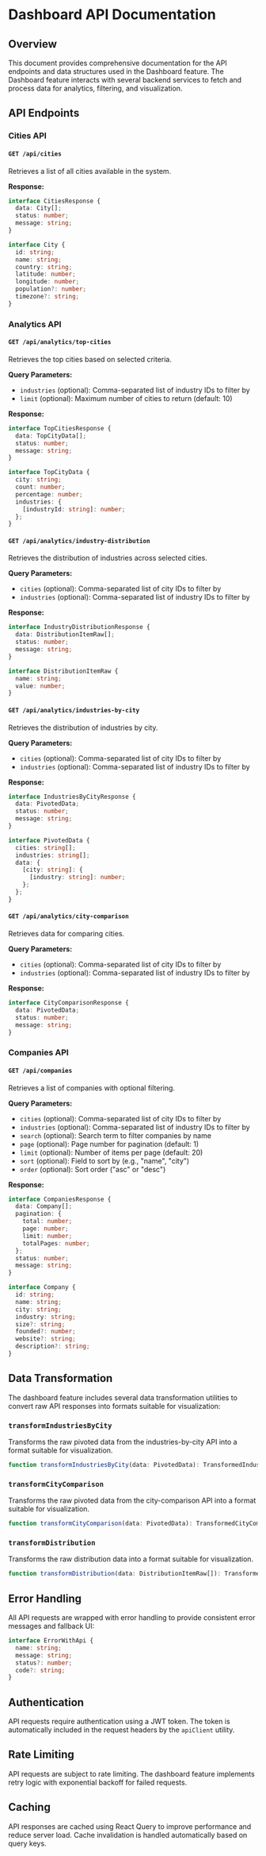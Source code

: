 # Dashboard API Documentation

## Overview

This document provides comprehensive documentation for the API endpoints and data structures used in the Dashboard feature. The Dashboard feature interacts with several backend services to fetch and process data for analytics, filtering, and visualization.

## API Endpoints

### Cities API

#### `GET /api/cities`

Retrieves a list of all cities available in the system.

**Response:**
```typescript
interface CitiesResponse {
  data: City[];
  status: number;
  message: string;
}

interface City {
  id: string;
  name: string;
  country: string;
  latitude: number;
  longitude: number;
  population?: number;
  timezone?: string;
}
```

### Analytics API

#### `GET /api/analytics/top-cities`

Retrieves the top cities based on selected criteria.

**Query Parameters:**
- `industries` (optional): Comma-separated list of industry IDs to filter by
- `limit` (optional): Maximum number of cities to return (default: 10)

**Response:**
```typescript
interface TopCitiesResponse {
  data: TopCityData[];
  status: number;
  message: string;
}

interface TopCityData {
  city: string;
  count: number;
  percentage: number;
  industries: {
    [industryId: string]: number;
  };
}
```

#### `GET /api/analytics/industry-distribution`

Retrieves the distribution of industries across selected cities.

**Query Parameters:**
- `cities` (optional): Comma-separated list of city IDs to filter by
- `industries` (optional): Comma-separated list of industry IDs to filter by

**Response:**
```typescript
interface IndustryDistributionResponse {
  data: DistributionItemRaw[];
  status: number;
  message: string;
}

interface DistributionItemRaw {
  name: string;
  value: number;
}
```

#### `GET /api/analytics/industries-by-city`

Retrieves the distribution of industries by city.

**Query Parameters:**
- `cities` (optional): Comma-separated list of city IDs to filter by
- `industries` (optional): Comma-separated list of industry IDs to filter by

**Response:**
```typescript
interface IndustriesByCityResponse {
  data: PivotedData;
  status: number;
  message: string;
}

interface PivotedData {
  cities: string[];
  industries: string[];
  data: {
    [city: string]: {
      [industry: string]: number;
    };
  };
}
```

#### `GET /api/analytics/city-comparison`

Retrieves data for comparing cities.

**Query Parameters:**
- `cities` (optional): Comma-separated list of city IDs to filter by
- `industries` (optional): Comma-separated list of industry IDs to filter by

**Response:**
```typescript
interface CityComparisonResponse {
  data: PivotedData;
  status: number;
  message: string;
}
```

### Companies API

#### `GET /api/companies`

Retrieves a list of companies with optional filtering.

**Query Parameters:**
- `cities` (optional): Comma-separated list of city IDs to filter by
- `industries` (optional): Comma-separated list of industry IDs to filter by
- `search` (optional): Search term to filter companies by name
- `page` (optional): Page number for pagination (default: 1)
- `limit` (optional): Number of items per page (default: 20)
- `sort` (optional): Field to sort by (e.g., "name", "city")
- `order` (optional): Sort order ("asc" or "desc")

**Response:**
```typescript
interface CompaniesResponse {
  data: Company[];
  pagination: {
    total: number;
    page: number;
    limit: number;
    totalPages: number;
  };
  status: number;
  message: string;
}

interface Company {
  id: string;
  name: string;
  city: string;
  industry: string;
  size?: string;
  founded?: number;
  website?: string;
  description?: string;
}
```

## Data Transformation

The dashboard feature includes several data transformation utilities to convert raw API responses into formats suitable for visualization:

### `transformIndustriesByCity`

Transforms the raw pivoted data from the industries-by-city API into a format suitable for visualization.

```typescript
function transformIndustriesByCity(data: PivotedData): TransformedIndustriesByCity[]
```

### `transformCityComparison`

Transforms the raw pivoted data from the city-comparison API into a format suitable for visualization.

```typescript
function transformCityComparison(data: PivotedData): TransformedCityComparison[]
```

### `transformDistribution`

Transforms the raw distribution data into a format suitable for visualization.

```typescript
function transformDistribution(data: DistributionItemRaw[]): TransformedDistribution[]
```

## Error Handling

All API requests are wrapped with error handling to provide consistent error messages and fallback UI:

```typescript
interface ErrorWithApi {
  name: string;
  message: string;
  status?: number;
  code?: string;
}
```

## Authentication

API requests require authentication using a JWT token. The token is automatically included in the request headers by the `apiClient` utility.

## Rate Limiting

API requests are subject to rate limiting. The dashboard feature implements retry logic with exponential backoff for failed requests.

## Caching

API responses are cached using React Query to improve performance and reduce server load. Cache invalidation is handled automatically based on query keys. 